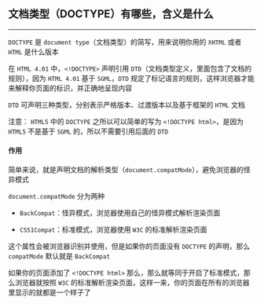 ## 文档类型（DOCTYPE）有哪些，含义是什么

----


```DOCTYPE``` 是 ```document type```（文档类型）的简写，用来说明你用的 ```XHTML``` 或者 ```HTML``` 是什么版本

在 ```HTML 4.01``` 中，```<!DOCTYPE>``` 声明引用 ```DTD```（文档类型定义，里面包含了文档的规则），因为 ```HTML 4.01``` 基于 ```SGML```，```DTD``` 规定了标记语言的规则，这样浏览器才能来解释你页面的标识，并正确地呈现内容

```DTD``` 可声明三种类型，分别表示严格版本、过渡版本以及基于框架的 ```HTML``` 文档

注意： ```HTML5``` 中的 ```DOCTYPE``` 之所以可以简单的写为 ```<!DOCTYPE html>```，是因为 ```HTML5``` 不是基于 ```SGML``` 的，所以不需要引用后面的 ```DTD```

#### 作用

简单来说，就是声明文档的解析类型（```document.compatMode```），避免浏览器的怪异模式

```document.compatMode``` 分为两种

* ```BackCompat```：怪异模式，浏览器使用自己的怪异模式解析渲染页面

* ```CSS1Compat```：标准模式，浏览器使用 ```W3C``` 的标准解析渲染页面

这个属性会被浏览器识别并使用，但是如果你的页面没有 ```DOCTYPE``` 的声明，那么 ```compatMode``` 默认就是 ```BackCompat```
        
如果你的页面添加了 ```<!DOCTYPE html>``` 那么，那么就等同于开启了标准模式，那么浏览器就按照 ```W3C``` 的标准解析渲染页面，这样一来，你的页面在所有的浏览器里显示的就都是一个样子了